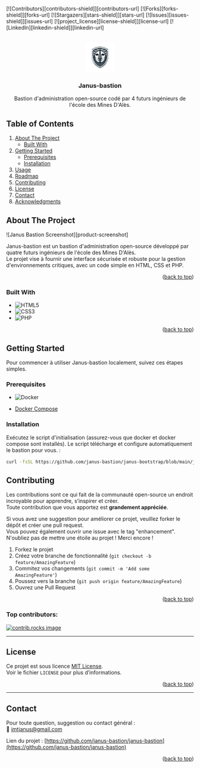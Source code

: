 <a id="readme-top"></a>

[![Contributors][contributors-shield]][contributors-url]
[![Forks][forks-shield]][forks-url]
[![Stargazers][stars-shield]][stars-url]
[![Issues][issues-shield]][issues-url]
[![project_license][license-shield]][license-url]
[![LinkedIn][linkedin-shield]][linkedin-url]

<br />
<div align="center">
  <a href="https://github.com/janus-bastion">
    <img src="https://github.com/janus-bastion/janus-frontend/blob/main/janus-website/janus-logo.png" alt="Janus Bastion Logo" width="80" height="80">
  </a>

<h3 align="center">Janus-bastion</h3>

  <p align="center">
    Bastion d'administration open-source codé par 4 futurs ingénieurs de l'école des Mines D'Alès.
  </p>
</div>

  ## Table of Contents
  <ol>
    <li>
      <a href="#about-the-project">About The Project</a>
      <ul>
        <li><a href="#built-with">Built With</a></li>
      </ul>
    </li>
    <li>
      <a href="#getting-started">Getting Started</a>
      <ul>
        <li><a href="#prerequisites">Prerequisites</a></li>
        <li><a href="#installation">Installation</a></li>
      </ul>
    </li>
    <li><a href="#usage">Usage</a></li>
    <li><a href="#roadmap">Roadmap</a></li>
    <li><a href="#contributing">Contributing</a></li>
    <li><a href="#license">License</a></li>
    <li><a href="#contact">Contact</a></li>
    <li><a href="#acknowledgments">Acknowledgments</a></li>
  </ol>

## About The Project

![Janus Bastion Screenshot][product-screenshot]

Janus-bastion est un bastion d'administration open-source développé par quatre futurs ingénieurs de l'école des Mines D'Alès.  
Le projet vise à fournir une interface sécurisée et robuste pour la gestion d'environnements critiques, avec un code simple en HTML, CSS et PHP.

<p align="right">(<a href="#readme-top">back to top</a>)</p>

### Built With

* ![HTML5](https://img.shields.io/badge/HTML5-E34F26?style=for-the-badge&logo=html5&logoColor=white)  
* ![CSS3](https://img.shields.io/badge/CSS3-1572B6?style=for-the-badge&logo=css3&logoColor=white)  
* ![PHP](https://img.shields.io/badge/PHP-777BB4?style=for-the-badge&logo=php&logoColor=white)  


<p align="right">(<a href="#readme-top">back to top</a>)</p>

## Getting Started

Pour commencer à utiliser Janus-bastion localement, suivez ces étapes simples.

### Prerequisites

* ![Docker]([https://img.shields.io/badge/HTML5-E34F26?style=for-the-badge&logo=html5&logoColor=white](https://img.shields.io/badge/Docker-2CA5E0?style=for-the-badge&logo=docker&logoColor=white))  
- [Docker Compose]([https://docs.docker.com/compose/install/](https://img.shields.io/badge/Docker%20Compose-2496ED?style=for-the-badge&logo=docker&logoColor=white))

### Installation

Exécutez le script d'initialisation (assurez-vous que docker et docker compose sont installés). Le script télécharge et configure automatiquement le bastion pour vous.
 :

```sh
curl -fsSL https://github.com/janus-bastion/janus-bootstrap/blob/main/janus-init.sh | sh
```

## Contributing

Les contributions sont ce qui fait de la communauté open-source un endroit incroyable pour apprendre, s’inspirer et créer.  
Toute contribution que vous apportez est **grandement appréciée**.

Si vous avez une suggestion pour améliorer ce projet, veuillez forker le dépôt et créer une pull request.  
Vous pouvez également ouvrir une issue avec le tag "enhancement".  
N'oubliez pas de mettre une étoile au projet ! Merci encore !

1. Forkez le projet
2. Créez votre branche de fonctionnalité (`git checkout -b feature/AmazingFeature`)
3. Commitez vos changements (`git commit -m 'Add some AmazingFeature'`)
4. Poussez vers la branche (`git push origin feature/AmazingFeature`)
5. Ouvrez une Pull Request

<p align="right">(<a href="#readme-top">back to top</a>)</p>

### Top contributors:

<a href="https://github.com/janus-bastion/janus-bastion/graphs/contributors">
  <img src="https://contrib.rocks/image?repo=janus-bastion/janus-bastion" alt="contrib.rocks image" />
</a>

---

## License

Ce projet est sous licence [MIT License](https://github.com/janus-bastion/.github/blob/main/LICENSE).  
Voir le fichier `LICENSE` pour plus d’informations.

<p align="right">(<a href="#readme-top">back to top</a>)</p>

---

## Contact

Pour toute question, suggestion ou contact général :  
📧 imtjanus@gmail.com

Lien du projet : [https://github.com/janus-bastion/janus-bastion](https://github.com/janus-bastion/janus-bastion)

<p align="right">(<a href="#readme-top">back to top</a>)</p>












